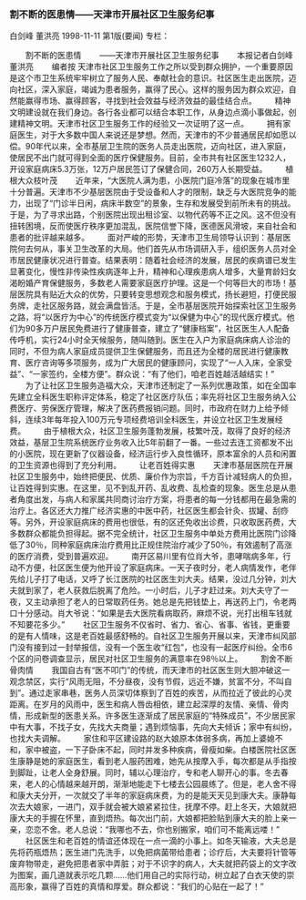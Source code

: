 ### 割不断的医患情——天津市开展社区卫生服务纪事
白剑峰  董洪亮
1998-11-11
第1版(要闻)
专栏：

　　割不断的医患情
　　——天津市开展社区卫生服务纪事
　　本报记者白剑峰  董洪亮
　　编者按  天津市社区卫生服务工作之所以受到群众拥护，一个重要原因是这个市卫生系统牢牢树立了服务人民、奉献社会的意识。社区医生走出医院，迈向社区，深入家庭，竭诚为患者服务，赢得了民心。这样的服务因为群众欢迎，自然能赢得市场、赢得顾客，寻找到社会效益与经济效益的最佳结合点。
　　精神文明建设就在我们身边。各行各业都可以结合本职工作，从身边点滴小事做起，创建精神文明。天津市社区卫生服务工作的经验又一次证明了这一点。
　　拥有家庭医生，对于大多数中国人来说还是梦想。然而，天津市的不少普通居民却如愿以偿。90年代以来，全市基层卫生院的医务人员走出医院，迈向社区，进入家庭，使居民不出门就可得到全面的医疗保健服务。目前，全市共有社区医生1232人，开设家庭病床5.3万张，12万户居民签订了保健合同，260万人长期受益。
　　植根大众枝叶茂
　　近年来，“大医院人满为患，小医院门庭冷落”的现象在城市里十分普遍。天津市不少基层医院由于受设备和人才的限制，缺乏与大医院竞争的能力，出现了“门诊半日闲，病床半数空”的景象，生存和发展受到前所未有的挑战。于是，为了寻求出路，个别医院出现出租诊室、以物代药等不正之风。这不但没有扭转困境，反而使医疗秩序更加混乱，医院信誉下降，医德医风滑坡，来自社会和患者的批评越来越多。
　　面对严峻的形势，天津市卫生局领导认识到：基层医院何去何从，事关卫生改革的大局。他们首先从市场调研入手，组织医务人员对全市居民健康状况进行普查。结果表明：随着社会经济的发展，居民的疾病谱已发生显著变化，慢性非传染性疾病逐年上升，精神和心理疾患病人增多，大量育龄妇女渴盼婚产育保健服务，多数老人需要家庭医疗护理。这是一个何等巨大的市场！基层医院具有贴近大众的优势，只要转变思想观念和服务模式，扬长避短，打便民服务牌，走社区服务路，就会满盘皆活。于是，全市基层医院开始探索社区卫生服务之路，将“以医疗为中心”的传统医疗模式变为“以保健为中心”的现代医疗模式。他们为90多万户居民免费进行了健康普查，建立了“健康档案”，社区医生人人配备传呼机，实行24小时全天候服务，随叫随到。医生在入户为家庭病床病人诊治的同时，不但为病人家庭成员提供卫生保健服务，而且还为全楼的居民进行健康教育、医疗咨询等多项服务，成为广大居民的健康顾问，实现了“一人入床，全家受益”、“一家签约，全楼方便”。群众说：“有了他们，咱老百姓越活越结实！”
　　为了让社区卫生服务造福大众，天津市还制定了一系列优惠政策，如在全国率先建立全科医生职称评定体系，稳定了社区医疗队伍；率先将社区卫生服务纳入公费医疗、劳保医疗管理，解决了医药费报销问题。同时，市政府在财力上给予倾斜，连续3年每年投入100万元专项经费培训全科医生，并设立社区卫生发展经费。
　　由于植根大众，社区卫生服务蓬勃发展，枝繁叶茂，取得了良好的经济效益，基层卫生院系统医疗业务收入比5年前翻了一番。一些过去连工资都发不出的小医院，现在更新了仪器设备，经济运行步入良性循环，原本富余的人员和闲置的卫生资源也得到了充分利用。
　　让老百姓得实惠
　　天津市基层医院在开展社区卫生服务中，始终把便民、优质、廉价作为宗旨，千方百计减轻病人的负担，让百姓得到实惠。在这里，见不到乱开药、乱收费、乱检查的现象。医生总是从患者角度出发，与病人和家属共同商讨治疗方案，将患者的每一分钱都用在最急需的治疗上。各区还大力推广经济实惠的中医中药，社区医生都会针灸、拔罐、刮痧等。另外，开设家庭病床的费用也很低，有的区还免收出诊费，只收取医药费，大多数群众都能负担得起。据不完全统计，社区卫生服务中单处方费用比医院门诊降低了30％，同种家庭病床治疗费用比正规住院治疗减少了50％，有效遏制了高涨的医疗消费，受到普遍欢迎。
　　南开区易川里有位肖大爷，患哮喘病多年，行动不方便，社区医生便为他开设了家庭病床。一天子夜时分，老人病情发作，老伴先给儿子打了电话，又呼了长江医院的社区医生刘大夫。结果，没过几分钟，刘大夫就到家了，老人获救后脱离了危险。一小时后，儿子才赶过来。刘大夫守了一夜，又主动承担了老人的日常取药任务。她总是先把钱垫上，再送药上门，令老两口十分感动。肖大爷说：“如果是去大医院看病取药，麻烦不说，光打出租车钱就不知要花多少。”
　　社区卫生服务不仅省时、省力、省心、省事、省钱，更重要的是有人情味，这是老百姓最感舒畅的。自社区卫生服务开展以来，天津市纠风部门没有接到过一封举报信，没有一个医生收“红包”，也没有一起医疗纠纷。全市6个区的问卷调查显示，居民对社区卫生服务的满意率在98％以上。
　　割舍不断骨肉情
　　我国自古有“医不叩门”的传统，而天津市的社区医生则大胆冲破这一观念禁区，实行“风雨无阻，不分昼夜，没有节假，远近不嫌，贫富不分，不叫自到”。通过走家串巷，医务人员深切体察到了百姓的疾苦，从而拉近了彼此的心灵距离。在岁月的风雨中，医生和病人唇齿相依，建立起深厚的友情、亲情、骨肉情，形成新型的医患关系。许多医生逐渐成了居民家庭的“特殊成员”，不少居民家中有大事，不找子女，先找大夫商量；遇到烦恼事，先向大夫倾诉；家中有纠纷，也找大夫调解。
　　家住和平区建设路的赵大娘原本体弱多病，再加上婆媳不和，家中被盗，一下子卧床不起，同时并发多种疾病，骨瘦如柴。白楼医院社区医生康静是她的家庭医生，看到老人服药困难，她先从按摩入手，每次都是从手指按到脚趾，让老人全身舒展。同时，辅以心理治疗，专和老人聊开心的事。冬去春来，老人的心情越来越开朗，渐渐地能走下七楼去公园晨练了。但是，老人舍不得和康大夫分开，一次就交了半年的家庭病床费，为的是能天天见到康大夫。康静每次去大娘家，一进门，双手就会被大娘紧紧拉住，抚摩不停。赶上冬天，大娘就把康大夫的手握在怀里，直到焐热。每次出门前，大娘都把脸贴到康大夫的脸上亲一亲，恋恋不舍。老人总说：“我哪也不去，你也别搬家，咱们可不能离远喽！”
　　社区医生和老百姓的情谊还体现在一点一滴的小事上。如冬天输液，大夫总是先将药瓶焐热；医生进门先洗手，以免把病菌带给患者；诊疗后，大夫要将针管等废弃物带走，避免把患者家中弄脏；对于不识字的病人，大夫就把药袋上的文字改为图案，画几道就表示吃几颗……他们用自己的实际行动，树立起了白衣天使的崇高形象，赢得了百姓的真情和厚爱。群众都说：“我们的心贴在一起了！”
